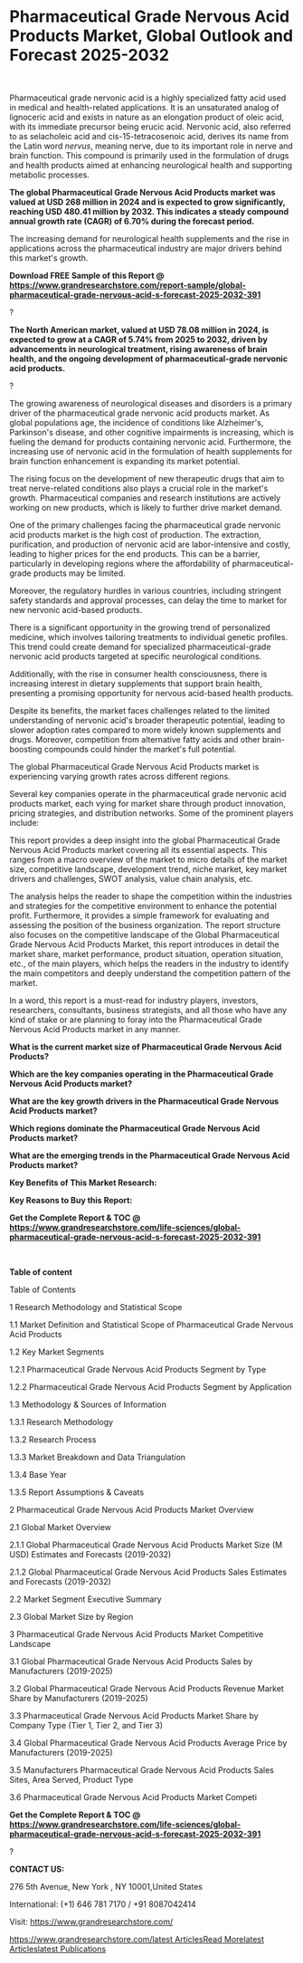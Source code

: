 <h1>Pharmaceutical Grade Nervous Acid Products Market, Global Outlook and Forecast 2025-2032</h1><br/><p>Pharmaceutical grade nervonic acid is a highly specialized fatty acid used in medical and health-related applications. It is an unsaturated analog of lignoceric acid and exists in nature as an elongation product of oleic acid, with its immediate precursor being erucic acid. Nervonic acid, also referred to as selacholeic acid and cis-15-tetracosenoic acid, derives its name from the Latin word <em>nervus</em>, meaning nerve, due to its important role in nerve and brain function. This compound is primarily used in the formulation of drugs and health products aimed at enhancing neurological health and supporting metabolic processes.</p>
 
 
 
 <p><strong>The global Pharmaceutical Grade Nervous Acid Products market was valued at USD 268 million in 2024 and is expected to grow significantly, reaching USD 480.41 million by 2032. This indicates a steady compound annual growth rate (<strong>CAGR</strong>) of 6.70% during the forecast period. </strong></p>
 
 
 
 <p>The increasing demand for neurological health supplements and the rise in applications across the pharmaceutical industry are major drivers behind this market&#39;s growth.</p>
 
 
 
 <div><b>Download FREE Sample of this Report @ <a href="https://www.grandresearchstore.com/report-sample/global-pharmaceutical-grade-nervous-acid-s-forecast-2025-2032-391">https://www.grandresearchstore.com/report-sample/global-pharmaceutical-grade-nervous-acid-s-forecast-2025-2032-391</a></b></div>
 
 
 
 <p>? </p>
 
 
 
 <p><strong>The North American market, valued at USD 78.08 million in 2024, is expected to grow at a <strong>CAGR</strong> of 5.74% from 2025 to 2032, driven by advancements in neurological treatment, rising awareness of brain health, and the ongoing development of pharmaceutical-grade nervonic acid products.</strong></p>
 
 
 
 <p>? </p>
 
 
 
 <p>The growing awareness of neurological diseases and disorders is a primary driver of the pharmaceutical grade nervonic acid products market. As global populations age, the incidence of conditions like Alzheimer&#39;s, Parkinson&#39;s disease, and other cognitive impairments is increasing, which is fueling the demand for products containing nervonic acid. Furthermore, the increasing use of nervonic acid in the formulation of health supplements for brain function enhancement is expanding its market potential.</p>
 
 
 
 <p>The rising focus on the development of new therapeutic drugs that aim to treat nerve-related conditions also plays a crucial role in the market&#39;s growth. Pharmaceutical companies and research institutions are actively working on new products, which is likely to further drive market demand.</p>
 
 
 
 <p>One of the primary challenges facing the pharmaceutical grade nervonic acid products market is the high cost of production. The extraction, purification, and production of nervonic acid are labor-intensive and costly, leading to higher prices for the end products. This can be a barrier, particularly in developing regions where the affordability of pharmaceutical-grade products may be limited.</p>
 
 
 
 <p>Moreover, the regulatory hurdles in various countries, including stringent safety standards and approval processes, can delay the time to market for new nervonic acid-based products.</p>
 
 
 
 <p>There is a significant opportunity in the growing trend of personalized medicine, which involves tailoring treatments to individual genetic profiles. This trend could create demand for specialized pharmaceutical-grade nervonic acid products targeted at specific neurological conditions.</p>
 
 
 
 <p>Additionally, with the rise in consumer health consciousness, there is increasing interest in dietary supplements that support brain health, presenting a promising opportunity for nervous acid-based health products.</p>
 
 
 
 <p>Despite its benefits, the market faces challenges related to the limited understanding of nervonic acid&#39;s broader therapeutic potential, leading to slower adoption rates compared to more widely known supplements and drugs. Moreover, competition from alternative fatty acids and other brain-boosting compounds could hinder the market&#39;s full potential.</p>
 
 
 
 <p>The global Pharmaceutical Grade Nervous Acid Products market is experiencing varying growth rates across different regions.</p>
 
 
 
 <p>Several key companies operate in the pharmaceutical grade nervonic acid products market, each vying for market share through product innovation, pricing strategies, and distribution networks. Some of the prominent players include:</p>
 
 
 
 <p>This report provides a deep insight into the global Pharmaceutical Grade Nervous Acid Products market covering all its essential aspects. This ranges from a macro overview of the market to micro details of the market size, competitive landscape, development trend, niche market, key market drivers and challenges, SWOT analysis, value chain analysis, etc.</p>
 
 
 
 <p>The analysis helps the reader to shape the competition within the industries and strategies for the competitive environment to enhance the potential profit. Furthermore, it provides a simple framework for evaluating and assessing the position of the business organization. The report structure also focuses on the competitive landscape of the Global Pharmaceutical Grade Nervous Acid Products Market, this report introduces in detail the market share, market performance, product situation, operation situation, etc., of the main players, which helps the readers in the industry to identify the main competitors and deeply understand the competition pattern of the market.</p>
 
 
 
 <p>In a word, this report is a must-read for industry players, investors, researchers, consultants, business strategists, and all those who have any kind of stake or are planning to foray into the Pharmaceutical Grade Nervous Acid Products market in any manner.</p>
 
 
 
 <p><strong>What is the current market size of Pharmaceutical Grade Nervous Acid Products?</strong></p>
 
 
 
 <p><strong>Which are the key companies operating in the Pharmaceutical Grade Nervous Acid Products market?</strong></p>
 
 
 
 <p><strong>What are the key growth drivers in the Pharmaceutical Grade Nervous Acid Products market?</strong></p>
 
 
 
 <p><strong>Which regions dominate the Pharmaceutical Grade Nervous Acid Products market?</strong></p>
 
 
 
 <p><strong>What are the emerging trends in the Pharmaceutical Grade Nervous Acid Products market?</strong></p>
 
 
 
 <p><strong>Key Benefits of This Market Research:</strong></p>
 
 
 
 <p><strong>Key <strong>Reasons to Buy</strong> this Report:</strong></p>
 
 
 
 <div><b>Get the Complete Report & TOC @ <a href="https://www.grandresearchstore.com/life-sciences/global-pharmaceutical-grade-nervous-acid-s-forecast-2025-2032-391">https://www.grandresearchstore.com/life-sciences/global-pharmaceutical-grade-nervous-acid-s-forecast-2025-2032-391</a></b></div>
 
 
 
 <p><br />
 
 <b>Table of content</b></p>
 
 
 
 <p>Table of Contents<br />
 
 1 Research Methodology and Statistical Scope<br />
 
 1.1 Market Definition and Statistical Scope of Pharmaceutical Grade Nervous Acid Products<br />
 
 1.2 Key Market Segments<br />
 
 1.2.1 Pharmaceutical Grade Nervous Acid Products Segment by Type<br />
 
 1.2.2 Pharmaceutical Grade Nervous Acid Products Segment by Application<br />
 
 1.3 Methodology & Sources of Information<br />
 
 1.3.1 Research Methodology<br />
 
 1.3.2 Research Process<br />
 
 1.3.3 Market Breakdown and Data Triangulation<br />
 
 1.3.4 Base Year<br />
 
 1.3.5 Report Assumptions & Caveats<br />
 
 2 Pharmaceutical Grade Nervous Acid Products Market Overview<br />
 
 2.1 Global Market Overview<br />
 
 2.1.1 Global Pharmaceutical Grade Nervous Acid Products Market Size (M USD) Estimates and Forecasts (2019-2032)<br />
 
 2.1.2 Global Pharmaceutical Grade Nervous Acid Products Sales Estimates and Forecasts (2019-2032)<br />
 
 2.2 Market Segment Executive Summary<br />
 
 2.3 Global Market Size by Region<br />
 
 3 Pharmaceutical Grade Nervous Acid Products Market Competitive Landscape<br />
 
 3.1 Global Pharmaceutical Grade Nervous Acid Products Sales by Manufacturers (2019-2025)<br />
 
 3.2 Global Pharmaceutical Grade Nervous Acid Products Revenue Market Share by Manufacturers (2019-2025)<br />
 
 3.3 Pharmaceutical Grade Nervous Acid Products Market Share by Company Type (Tier 1, Tier 2, and Tier 3)<br />
 
 3.4 Global Pharmaceutical Grade Nervous Acid Products Average Price by Manufacturers (2019-2025)<br />
 
 3.5 Manufacturers Pharmaceutical Grade Nervous Acid Products Sales Sites, Area Served, Product Type<br />
 
 3.6 Pharmaceutical Grade Nervous Acid Products Market Competi</p>
 
 
 
 <div><b>Get the Complete Report & TOC @ <a href="https://www.grandresearchstore.com/life-sciences/global-pharmaceutical-grade-nervous-acid-s-forecast-2025-2032-391">https://www.grandresearchstore.com/life-sciences/global-pharmaceutical-grade-nervous-acid-s-forecast-2025-2032-391</a></b></div>
 
 
 
 <p>? </p>
 
 
 
 <p><b>CONTACT US:</b><br />
 
 276 5th Avenue, New York , NY 10001,United States<br />
 
 International: (+1) 646 781 7170 / +91 8087042414<br />
 
 Visit: <a href="https://www.grandresearchstore.com/">https://www.grandresearchstore.com/</a><br />
 
 <a href="https://gyeongbokgung.com">https://www.grandresearchstore.com/</a><a href="https://hallyeomaritime.com">latest Articles</a><a href="https://jingwansa.com">Read More</a><a href="https://nguoiviet.jp/">latest Articles</a><a href="https://www.intelmarketresearch.com/">latest Publications</a></p>